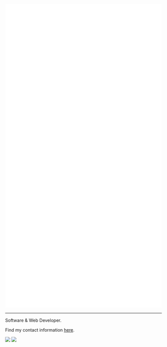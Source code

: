 ![](github-metrics.svg)
<hr>
Software & Web Developer.

Find my contact information <a href="https://www.recon.best">here</a>.

<img src="https://img.shields.io/badge/IDE-Visual%20Studio%20Code-blue">  <img src="https://img.shields.io/badge/OS-Windows%2011%20Pro-informational">

